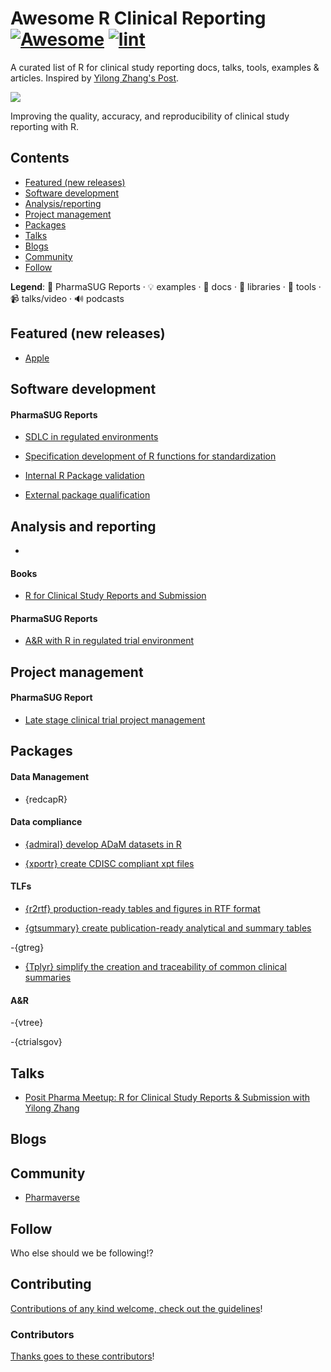 <!-- title -->

<!--lint ignore no-dead-urls-->

# Awesome R Clinical Reporting [![Awesome](https://awesome.re/badge.svg)](https://awesome.re) [![lint](https://github.com/hidyverse/awesome-R-clinical-reporting/actions/workflows/lint.yaml/badge.svg)](https://github.com/hidyverse/awesome-R-clinical-reporting/actions/workflows/lint.yaml)

<!-- subtitle -->

A curated list of R for clinical study reporting docs, talks, tools, examples & articles. Inspired by [Yilong Zhang's Post](https://www.linkedin.com/posts/yilongzhang_creating-a-validated-environment-for-reproducibility-activity-7044529198165594112-DGf4/).

<!-- image -->

<a href="https://github.com/sindresorhus/awesome/blob/main/awesome.md" target="_blank" rel="noopener noreferrer"> <img src="https://raw.githubusercontent.com/sindresorhus/awesome/78bde71c34e21954ae2a526fb5e9d3f9be2c0eec/media/logo.svg"/> </a>

<!-- description -->

Improving the quality, accuracy, and reproducibility of clinical study reporting with R.

<!-- TOC -->

## Contents

- [Featured (new releases)](#featured-new-releases)
- [Software development](#software-development)
- [Analysis/reporting](#analysis-reporting)
- [Project management](#project-management)
- [Packages](#packages)
- [Talks](#talks)
- [Blogs](#blogs)
- [Community](#community)
- [Follow](#follow)

<!-- CONTENT -->

**Legend**: 📝 PharmaSUG Reports · 💡 examples · 📖 docs · 🔌 libraries · 🔧 tools · 📹 talks/video · 🔊 podcasts

## Featured (new releases)

- [Apple](https://apple.com)

## Software development

#### PharmaSUG Reports

- [SDLC in regulated environments](https://lnkd.in/g9pv4USE)

- [Specification development of R functions for standardization](https://lnkd.in/gjnG4hxx?trk=public_post-text)

- [Internal R Package validation](https://lnkd.in/gwDty-Z7?trk=public_post-text)

- [External package qualification](https://lnkd.in/gtpAjZA5?trk=public_post-text)

## Analysis and reporting

- 

#### Books

- [R for Clinical Study Reports and Submission](https://r4csr.org/)

#### PharmaSUG Reports

- [A&R with R in regulated trial environment](https://lnkd.in/g9pfxQv?trk=public_post-text)

## Project management

#### PharmaSUG Report

- [Late stage clinical trial project management](https://lnkd.in/gjSJ4AUR)

## Packages

#### Data Management

- {redcapR}

#### Data compliance

- [{admiral} develop ADaM datasets in R](https://pharmaverse.github.io/admiral)

- [{xportr} create CDISC compliant xpt files](https://atorus-research.github.io/xportr/)

#### TLFs

- [{r2rtf} production-ready tables and figures in RTF format](https://merck.github.io/r2rtf/)

- [{gtsummary} create publication-ready analytical and summary tables](https://www.danieldsjoberg.com/gtsummary/)

-{gtreg}

- [{Tplyr} simplify the creation and traceability of common clinical summaries](https://atorus-research.github.io/Tplyr/)

#### A&R

-{vtree}

-{ctrialsgov}

## Talks

- [Posit Pharma Meetup: R for Clinical Study Reports & Submission with Yilong Zhang](https://www.youtube.com/watch?v=RBVqKi3FV30)

## Blogs


## Community

- [Pharmaverse](https://pharmaverse.org/)

<!-- END CONTENT -->

## Follow

<!-- list people worth following on social sites (Twitter, LinkedIn, GitHub, YouTube etc.) -->

Who else should we be following!?

## Contributing

[Contributions of any kind welcome, check out the guidelines](contributing.md)!

### Contributors

[Thanks goes to these contributors](https://github.com/hidyverse/awesome-R-clinical-reporting/graphs/contributors)!

